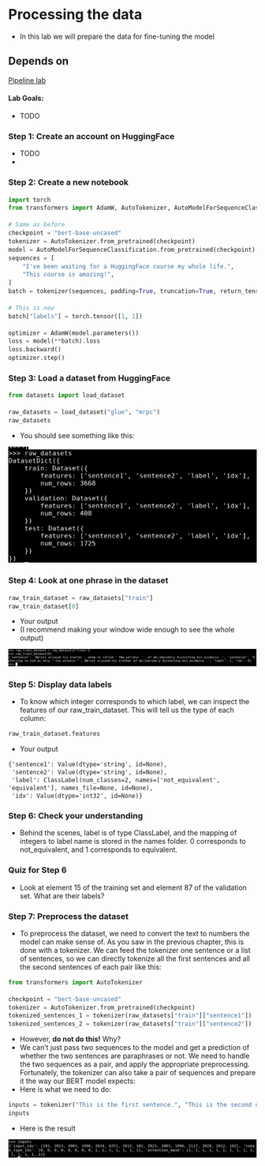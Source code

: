 # Processing the data

* In this lab we will prepare the data for fine-tuning the model

## Depends on

[Pipeline lab](../06-Pipeline/README.md)

#### Lab Goals:

* TODO

### Step 1: Create an account on HuggingFace

* TODO
*
### Step 2: Create a new notebook

```python
import torch
from transformers import AdamW, AutoTokenizer, AutoModelForSequenceClassification

# Same as before
checkpoint = "bert-base-uncased"
tokenizer = AutoTokenizer.from_pretrained(checkpoint)
model = AutoModelForSequenceClassification.from_pretrained(checkpoint)
sequences = [
    "I've been waiting for a HuggingFace course my whole life.",
    "This course is amazing!",
]
batch = tokenizer(sequences, padding=True, truncation=True, return_tensors="pt")

# This is new
batch["labels"] = torch.tensor([1, 1])

optimizer = AdamW(model.parameters())
loss = model(**batch).loss
loss.backward()
optimizer.step()
```

### Step 3: Load a dataset from HuggingFace

```python
from datasets import load_dataset

raw_datasets = load_dataset("glue", "mrpc")
raw_datasets
```

* You should see something like this:

![](../images/05-raw-datasets.png)


### Step 4: Look at one phrase in the dataset

```python
raw_train_dataset = raw_datasets["train"]
raw_train_dataset[0]
```

* Your output
* (I recommend making your window wide enough to see the whole output)

![](../images/02-output.png)

### Step 5: Display data labels

* To know which integer corresponds to which label, we can inspect the features of our raw_train_dataset. This will tell us the type of each column:

```python
raw_train_dataset.features
```

* Your output

```text
{'sentence1': Value(dtype='string', id=None),
 'sentence2': Value(dtype='string', id=None),
 'label': ClassLabel(num_classes=2, names=['not_equivalent', 'equivalent'], names_file=None, id=None),
 'idx': Value(dtype='int32', id=None)}  
```

### Step 6: Check your understanding

* Behind the scenes, label is of type ClassLabel, and the mapping of integers to label name is stored in the names folder. 0 corresponds to not_equivalent, and 1 corresponds to equivalent.

### Quiz for Step 6
* Look at element 15 of the training set and element 87 of the validation set. What are their labels?

### Step 7: Preprocess the dataset
* To preprocess the dataset, we need to convert the text to numbers the model can make sense of. As you saw in the previous chapter, this is done with a tokenizer. We can feed the tokenizer one sentence or a list of sentences, so we can directly tokenize all the first sentences and all the second sentences of each pair like this:

```python
from transformers import AutoTokenizer

checkpoint = "bert-base-uncased"
tokenizer = AutoTokenizer.from_pretrained(checkpoint)
tokenized_sentences_1 = tokenizer(raw_datasets["train"]["sentence1"])
tokenized_sentences_2 = tokenizer(raw_datasets["train"]["sentence2"])
```

* However, **do not do this!** Why?
* We can’t just pass two sequences to the model and get a prediction of whether the two sentences are paraphrases or not. We need to handle the two sequences as a pair, and apply the appropriate preprocessing. Fortunately, the tokenizer can also take a pair of sequences and prepare it the way our BERT model expects:
* Here is what we need to do:

```python
inputs = tokenizer("This is the first sentence.", "This is the second one.")
inputs
```
* Here is the result

![](../images/07-inputs.png)



